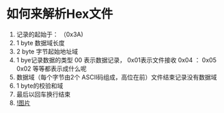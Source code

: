 # 如何来解析Hex文件
1. 记录的起始于： （0x3A)
2. 1 byte 数据域长度 
3. 2 byte 字节起始地址域
4. 1 bye记录数据的类型 00 表示数据记录， 0x01表示文件接收
   0x04 ：  0x05 0x02 等等都表示成什么呢 
5. 数据域（每个字节由2个 ASCII码组成，高位在前）文件结束记录没有数据域
6. 1 byte的校验和域 
7. 最后以回车换行结束
8. [!图片](image.PNG)
